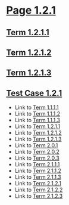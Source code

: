 # [Page 1.2.1](#page-121)

## [Term 1.2.1.1](#term-1211)

## [Term 1.2.1.2](#term-1212)

## [Term 1.2.1.3](#term-1213)

## [Test Case 1.2.1](#test-case-121)

*   Link to [Term 1.1.1.1](../RE-RE-1-1/page-1-1-1.md#term-1111)
*   Link to [Term 1.1.1.2](../RE-RE-1-1/page-1-1-1.md#term-1112)
*   Link to [Term 1.1.1.3](../RE-RE-1-1/page-1-1-1.md#term-1113)
*   Link to [Term 1.2.1.1](#term-1211)
*   Link to [Term 1.2.1.2](#term-1212)
*   Link to [Term 1.2.1.3](#term-1213)
*   Link to [Term 2.0.1](../../chapter-2/page-2-0.md#term-201)
*   Link to [Term 2.0.2](../../chapter-2/page-2-0.md#term-202)
*   Link to [Term 2.0.3](../../chapter-2/page-2-0.md#term-203)
*   Link to [Term 2.1.1.1](../../chapter-2/RE-RE-2-1/page-2-1-1.md#term-2111)
*   Link to [Term 2.1.1.2](../../chapter-2/RE-RE-2-1/page-2-1-1.md#term-2112)
*   Link to [Term 2.1.1.3](../../chapter-2/RE-RE-2-1/page-2-1-1.md#term-2113)
*   Link to [Term 2.1.2.1](../../chapter-2/RE-RE-2-1/page-2-1-2.md#term-2121)
*   Link to [Term 2.1.2.2](../../chapter-2/RE-RE-2-1/page-2-1-2.md#term-2122)
*   Link to [Term 2.1.2.3](../../chapter-2/RE-RE-2-1/page-2-1-2.md#term-2123)
